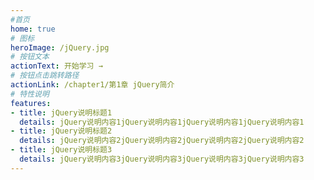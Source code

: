 ```yaml
---
#首页
home: true  
# 图标
heroImage: /jQuery.jpg
# 按钮文本
actionText: 开始学习 →
# 按钮点击跳转路径
actionLink: /chapter1/第1章 jQuery简介
# 特性说明
features: 
- title: jQuery说明标题1
  details: jQuery说明内容1jQuery说明内容1jQuery说明内容1jQuery说明内容1
- title: jQuery说明标题2
  details: jQuery说明内容2jQuery说明内容2jQuery说明内容2jQuery说明内容2
- title: jQuery说明标题3
  details: jQuery说明内容3jQuery说明内容3jQuery说明内容3jQuery说明内容3
---
```


